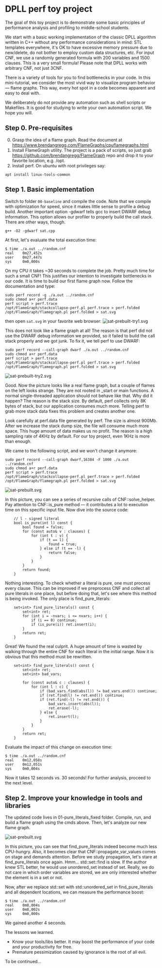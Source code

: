 DPLL perf toy project
=====================

The goal of this toy project is to demonstrate some basic principles of
performance analysis and profiling to middle-school students.

We start with a basic working implementation of the classic DPLL algorithm
written in C++ without any performance considerations in mind: STL templates
everywhere, it's OK to have excessive memory pressure due to new/delete,
do not bother to employ custom data structures, etc. For input CNF, we use
a randomly generated formula with 200 variables and 1500 clauses. This is
a very small formula! Please note that DPLL works with arbitrary CNF,
not just 3CNF.

There is a variety of tools for you to find bottlenecks in your code.
In this mini-tutorial, we consider the most vivid way to visualize
program behavior &mdash; flame graphs. This way, every hot spot in a code
becomes apparent and easy to deal with.

We deliberately do not provide any automation such as shell scripts or
Makefiles. It is good for studying to write your own automation script.
We hope you will.

Step 0. Pre-requisites
----------------------

0. Grasp the idea of a flame graph. Read the document at
https://www.brendangregg.com/FlameGraphs/cpuflamegraphs.html
1. Install FlameGraph utility. The project is a pack of scripts, so just
grab https://github.com/brendangregg/FlameGraph repo and drop it to your
favorite location, e.g. /opt.
2. Install perf. On ubuntu with root privileges say:

```
apt install linux-tools-common
```

Step 1. Basic implementation
----------------------------

Switch to folder ``00-baseline`` and compile the code. Note that we compile
with optimization for speed, since it makes little sense to profile
a debug build. Another important option -gdwarf tells gcc to insert
DWARF debug information. This option allows our profiler to properly
build the call stack. There are other ways, though.

```
g++ -O2 -gdwarf sat.cpp
```

At first, let's evaluate the total execution time:

```
$ time ./a.out ../random.cnf
real    0m27,452s
user    0m27,447s
sys     0m0,000s
```

On my CPU it takes ~30 seconds to complete the job. Pretty much time for such
a small CNF! This justifies our intention to investigate bottlenecks in
our code. It is time to build our first flame graph now. Follow the
documentation and type:

```
sudo perf record -g ./a.out ../random.cnf
sudo chmod a+r perf.data
perf script > perf.trace
/opt/FlameGraph/stackcollapse-perf.pl perf.trace > perf.folded
/opt/FlameGraph/flamegraph.pl perf.folded > sat.svg
```

then open `sat.svg` in your favorite web browser:
![sat-prebuilt-try1.svg](00-baseline/sat-prebuilt-try1.svg)

This does not look like a flame graph at all! The reason is that perf did
not use the DWARF debug information we provided, so it failed to build
the call stack properly and we got junk. To fix it, we tell perf to use DWARF:

```
sudo perf record --call-graph dwarf ./a.out ../random.cnf
sudo chmod a+r perf.data
perf script > perf.trace
/opt/FlameGraph/stackcollapse-perf.pl perf.trace > perf.folded
/opt/FlameGraph/flamegraph.pl perf.folded > sat.svg
```

![sat-prebuilt-try2.svg](00-baseline/sat-prebuilt-try2.svg)

Good. Now the picture looks like a real flame graph, but a couple of
flames on the left looks strange. They are not rooted in \_start or
main functions. A normal single-threaded application should not behave
like that. Why did it happen? The reason is the stack size. By default,
perf collects only 8K bytes of stack, but our application consumes much more.
Telling perf to grab more stack data fixes this problem and creates
another one.

Look carefully at perf.data file generated by perf. The size is almost 900Mb.
After we increase the stack dump size, the file will consume much more space.
This huge amount of data makes us no profit. The reason is a high sampling
rate of 4KHz by default. For our toy project, even 1KHz is more than enough.

We came to the following script, and we won't change it anymore:

```
sudo perf record --call-graph dwarf,16384 -F 1000 ./a.out ../random.cnf
sudo chmod a+r perf.data
perf script > perf.trace
/opt/FlameGraph/stackcollapse-perf.pl perf.trace > perf.folded
/opt/FlameGraph/flamegraph.pl perf.folded > sat.svg
```
![sat-prebuilt.svg](00-baseline/sat-prebuilt.svg)

In this picture, you can see a series of recursive calls of CNF::solve\_helper.
Pay attention to CNF::is\_pure method &mdash; it contributes a lot to execution
time on this specific input file. Now dive into the source code:

```
    // l - signed literal
    bool is_pure(int l) const {
        bool found = false;
        for (const auto& v : clauses) {
            for (int t : v) {
                if (t == l) {
                    found = true;
                } else if (t == -l) {
                    return false;
                }
            }
        }
        return found;
    }
```

Nothing interesting. To check whether a literal is pure, one must process
every clause. This can be improved if we preprocess CNF and collect all
pure literals in one place, but before doing that, let's see where this method
is being invoked. The only place is find\_pure\_literals:

```
    set<int> find_pure_literals() const {
        set<int> ret;
        for (int i = -nvars; i <= nvars; i++) {
            if (i == 0) continue;
            if (is_pure(i)) ret.insert(i);
        }
        return ret;
    }
```

Great! We found the real culprit. A huge amount of time is wasted by walking
through the entire CNF for each literal in the initial range. Now it is
obvious that this method must be rewritten.

```
    set<int> find_pure_literals() const {
        set<int> ret;
        set<int> bad_vars;

        for (const auto& c : clauses) {
            for (int l : c) {
                if (bad_vars.find(abs(l)) != bad_vars.end()) continue;
                if (ret.find(l) != ret.end()) continue;
                if (ret.find(-l) != ret.end()) {
                    bad_vars.insert(abs(l));
                    ret.erase(-l);
                } else {
                    ret.insert(l);
                }
            }
        }
        return ret;
    }
```

Evaluate the impact of this change on execution time:

```
$ time ./a.out ../random.cnf
real    0m12,058s
user    0m12,051s
sys     0m0,004s
```

Now it takes 12 seconds vs. 30 seconds! For further analysis, proceed to
the next level.

Step 2. Improve your knowledge in tools and libraries
-----------------------------------------------------

The updated code lives in 01-pure\_literals\_fixed folder. Compile, run, and
build a flame graph using the cmds above. Then, let's analyze our new flame
graph.

![sat-prebuilt.svg](01-pure_literals_fixed/sat-prebuilt.svg)

In this picture, you can see that find\_pure\_literals indeed become much
less CPU-hungry. Also, it becomes clear that CNF::propagate\_var\_values
comes on stage and demands attention. Before we study propagation, let's
stare at find\_pure\_literals once again. Hmm... std::set<int>::find is slow.
If the author knew STL better, he would use unordered\_set instead
of set. Really, we do not care in which order variables are stored, we are only
interested whether the element is in a set or not.

Now, after we replace std::set with std::unordered\_set in find\_pure\_literals
and all dependent locations, we can measure the performance boost:

```
$ time ./a.out ../random.cnf
real    0m8,004s
user    0m8,002s
sys     0m0,000s
```

We gained another 4 seconds.

The lessons we learned.
* Know your tools/libs better. It may boost the performance of your code
and your productivity for free.
* Premature pessimization caused by ignorance is the root of all evil.


To be continued...
